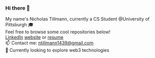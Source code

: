 ### Hi there 👋
My name's Nicholas Tillmann, currently a CS Student @University of Pittsburgh 🎓<br/>
Feel free to browse some cool repositories below!<br/>
[LinkedIn](https://www.quora.com) [website](https://nicktill.github.io) or [resume](https://nicktill.github.io/resume.pdf)<br/>
📫 Contact me: ntillmann1439@gmail.com<br/>
🌱 Currently looking to explore web3 technologies<br/>
<!--
**NickTill/NickTill** is a ✨ _special_ ✨ repository because its `README.md` (this file) appears on your GitHub profile.
Here are some ideas to get you started:

- 🔭 I’m currently working on ...
- 🌱 I’m currently learning ...
- 👯 I’m looking to collaborate on ...
- 🤔 I’m looking for help with ...
- 💬 Ask me about ...
📫 How to reach me: 
- 😄 Pronouns: ...
- ⚡ Fun fact: ...
-->
